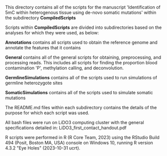 This directory contains all of the scripts for the manuscript 'Identification of 5mC within heterogenous tissue using de-novo somatic mutations' within the subdirectory **CompiledScripts**


Scripts within **CompiledScripts** are divided into subdirectories based on the analyses for which they were used, as below:

**Annotations** contains all scripts used to obtain the reference genome and annotate the features that it contains

**General** contains all of the general scripts for obtaining, preprocessing, and processing reads. This includes all scripts for finding the proportion blood contamination 'P', methylation calling, and deconvolution.

**GermlineSimulations** contains all of the scripts used to run simulations of germline heterozygote sites

**SomaticSimulations** contains all of the scripts used to simulate somatic mutations

The README.md files within each subdirectory contains the details of the purpose for which each script was used.

All bash files were run on LiDO3 computing cluster with the general specifications detailed in: LiDO3_first_contact_handout.pdf

R scripts were performed in R (R Core Team, 2023) using the RStudio Build 494 (Posit, Boston MA, USA) console on Windows 10, running R version 4.3.2 "Eye Holes" (2023-10-31 ucrt).
